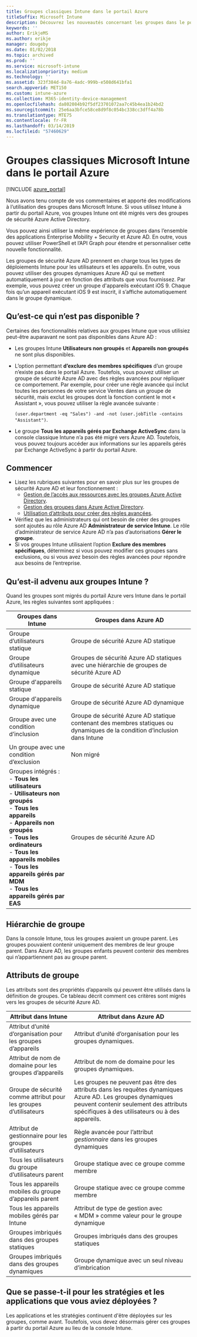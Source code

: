```yaml
---
title: Groupes classiques Intune dans le portail Azure
titleSuffix: Microsoft Intune
description: Découvrez les nouveautés concernant les groupes dans le portail Azure de Microsoft Intune.
keywords: ''
author: ErikjeMS
ms.author: erikje
manager: dougeby
ms.date: 01/02/2018
ms.topic: archived
ms.prod: ''
ms.service: microsoft-intune
ms.localizationpriority: medium
ms.technology: ''
ms.assetid: 323f384d-8a76-4adc-999b-e508d641bfa1
search.appverid: MET150
ms.custom: intune-azure
ms.collection: M365-identity-device-management
ms.openlocfilehash: da802084b92f5df23701072aa7c45b4ea1b24bd2
ms.sourcegitcommit: 25e6aa3bfce58ce8d9f8c054bc338cc3dff4a78b
ms.translationtype: MTE75
ms.contentlocale: fr-FR
ms.lasthandoff: 03/14/2019
ms.locfileid: "57460629"
---
```

# <a name="microsoft-intune-classic-groups-in-the-azure-portal"></a>Groupes classiques Microsoft Intune dans le portail Azure

[!INCLUDE [azure_portal](./includes/azure_portal.md)]

Nous avons tenu compte de vos commentaires et apporté des modifications à l’utilisation des groupes dans Microsoft Intune.
Si vous utilisez Intune à partir du portail Azure, vos groupes Intune ont été migrés vers des groupes de sécurité Azure Active Directory.

Vous pouvez ainsi utiliser la même expérience de groupes dans l’ensemble des applications Enterprise Mobility + Security et Azure AD. En outre, vous pouvez utiliser PowerShell et l’API Graph pour étendre et personnaliser cette nouvelle fonctionnalité.

Les groupes de sécurité Azure AD prennent en charge tous les types de déploiements Intune pour les utilisateurs et les appareils. En outre, vous pouvez utiliser des groupes dynamiques Azure AD qui se mettent automatiquement à jour en fonction des attributs que vous fournissez. Par exemple, vous pouvez créer un groupe d'appareils exécutant iOS 9. Chaque fois qu’un appareil exécutant iOS 9 est inscrit, il s’affiche automatiquement dans le groupe dynamique.

## <a name="what-is-not-available"></a>Qu’est-ce qui n’est pas disponible ?

Certaines des fonctionnalités relatives aux groupes Intune que vous utilisiez peut-être auparavant ne sont pas disponibles dans Azure AD :

- Les groupes Intune **Utilisateurs non groupés** et **Appareils non groupés** ne sont plus disponibles.
- L’option permettant **d’exclure des membres spécifiques** d’un groupe n’existe pas dans le portail Azure. Toutefois, vous pouvez utiliser un groupe de sécurité Azure AD avec des règles avancées pour répliquer ce comportement. Par exemple, pour créer une règle avancée qui inclut toutes les personnes de votre service Ventes dans un groupe de sécurité, mais exclut les groupes dont la fonction contient le mot « Assistant », vous pouvez utiliser la règle avancée suivante :

  `(user.department -eq "Sales") -and -not (user.jobTitle -contains "Assistant")`.
- Le groupe **Tous les appareils gérés par Exchange ActiveSync** dans la console classique Intune n’a pas été migré vers Azure AD. Toutefois, vous pouvez toujours accéder aux informations sur les appareils gérés par Exchange ActiveSync à partir du portail Azure.

## <a name="how-to-get-started"></a>Commencer

- Lisez les rubriques suivantes pour en savoir plus sur les groupes de sécurité Azure AD et leur fonctionnement :
    -  [Gestion de l’accès aux ressources avec les groupes Azure Active Directory](https://azure.microsoft.com/documentation/articles/active-directory-manage-groups/).
    -  [Gestion des groupes dans Azure Active Directory](https://azure.microsoft.com/documentation/articles/active-directory-accessmanagement-manage-groups/).
    -  [Utilisation d’attributs pour créer des règles avancées](https://azure.microsoft.com/documentation/articles/active-directory-accessmanagement-groups-with-advanced-rules/).
-  Vérifiez que les administrateurs qui ont besoin de créer des groupes sont ajoutés au rôle Azure AD **Administrateur de service Intune**. Le rôle d’administrateur de service Azure AD n’a pas d’autorisations **Gérer le groupe**.
-  Si vos groupes Intune utilisaient l’option **Exclure des membres spécifiques**, déterminez si vous pouvez modifier ces groupes sans exclusions, ou si vous avez besoin des règles avancées pour répondre aux besoins de l’entreprise.


## <a name="what-happened-to-intune-groups"></a>Qu’est-il advenu aux groupes Intune ?
Quand les groupes sont migrés du portail Azure vers Intune dans le portail Azure, les règles suivantes sont appliquées :

| Groupes dans Intune|Groupes dans Azure AD|
|-----------------------------------------------------------------------|-------------------------------------------------------------|
|Groupe d’utilisateurs statique|Groupe de sécurité Azure AD statique|
|Groupe d’utilisateurs dynamique|Groupes de sécurité Azure AD statiques avec une hiérarchie de groupes de sécurité Azure AD|
|Groupe d'appareils statique|Groupe de sécurité Azure AD statique|
|Groupe d'appareils dynamique|Groupe de sécurité Azure AD dynamique|
|Groupe avec une condition d’inclusion|Groupe de sécurité Azure AD statique contenant des membres statiques ou dynamiques de la condition d’inclusion dans Intune|
|Un groupe avec une condition d’exclusion|Non migré|
|Groupes intégrés :<br>- **Tous les utilisateurs**<br>- **Utilisateurs non groupés**<br>- **Tous les appareils**<br>- **Appareils non groupés**<br>- **Tous les ordinateurs**<br>- **Tous les appareils mobiles**<br>- **Tous les appareils gérés par MDM**<br>- **Tous les appareils gérés par EAS**|Groupes de sécurité Azure AD|

## <a name="group-hierarchy"></a>Hiérarchie de groupe

Dans la console Intune, tous les groupes avaient un groupe parent. Les groupes pouvaient contenir uniquement des membres de leur groupe parent. Dans Azure AD, les groupes enfants peuvent contenir des membres qui n’appartiennent pas au groupe parent.

## <a name="group-attributes"></a>Attributs de groupe
Les attributs sont des propriétés d’appareils qui peuvent être utilisés dans la définition de groupes. Ce tableau décrit comment ces critères sont migrés vers les groupes de sécurité Azure AD.

| Attribut dans Intune|Attribut dans Azure AD|
|-----------------------------------------------------------------------|-------------------------------------------------------------|
|Attribut d’unité d’organisation pour les groupes d’appareils|Attribut d’unité d’organisation pour les groupes dynamiques.|
|Attribut de nom de domaine pour les groupes d’appareils|Attribut de nom de domaine pour les groupes dynamiques.|
|Groupe de sécurité comme attribut pour les groupes d’utilisateurs|Les groupes ne peuvent pas être des attributs dans les requêtes dynamiques Azure AD. Les groupes dynamiques peuvent contenir seulement des attributs spécifiques à des utilisateurs ou à des appareils.|
|Attribut de gestionnaire pour les groupes d’utilisateurs|Règle avancée pour l’attribut *gestionnaire* dans les groupes dynamiques|
|Tous les utilisateurs du groupe d’utilisateurs parent|Groupe statique avec ce groupe comme membre|
|Tous les appareils mobiles du groupe d’appareils parent|Groupe statique avec ce groupe comme membre|
|Tous les appareils mobiles gérés par Intune|Attribut de type de gestion avec « MDM » comme valeur pour le groupe dynamique|
|Groupes imbriqués dans des groupes statiques |Groupes imbriqués dans des groupes statiques|
|Groupes imbriqués dans des groupes dynamiques|Groupe dynamique avec un seul niveau d’imbrication|

## <a name="what-happens-to-policies-and-apps-you-previously-deployed"></a>Que se passe-t-il pour les stratégies et les applications que vous aviez déployées ?

Les applications et les stratégies continuent d'être déployées sur les groupes, comme avant. Toutefois, vous devez désormais gérer ces groupes à partir du portail Azure au lieu de la console Intune.
